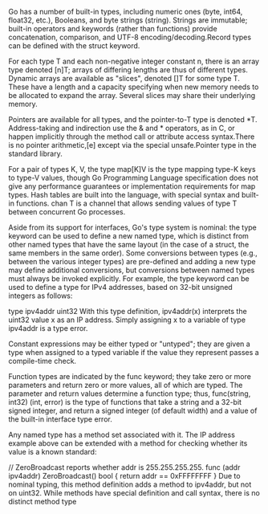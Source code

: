 Go has a number of built-in types, including numeric ones (byte, int64, float32, etc.), Booleans, and byte strings (string). Strings are immutable; built-in operators and keywords (rather than functions) provide concatenation, comparison, and UTF-8 encoding/decoding.Record types can be defined with the struct keyword.

For each type T and each non-negative integer constant n, there is an array type denoted [n]T; arrays of differing lengths are thus of different types. Dynamic arrays are available as "slices", denoted []T for some type T. These have a length and a capacity specifying when new memory needs to be allocated to expand the array. Several slices may share their underlying memory.

Pointers are available for all types, and the pointer-to-T type is denoted *T. Address-taking and indirection use the & and * operators, as in C, or happen implicitly through the method call or attribute access syntax.There is no pointer arithmetic,[e] except via the special unsafe.Pointer type in the standard library.

For a pair of types K, V, the type map[K]V is the type mapping type-K keys to type-V values, though Go Programming Language specification does not give any performance guarantees or implementation requirements for map types. Hash tables are built into the language, with special syntax and built-in functions. chan T is a channel that allows sending values of type T between concurrent Go processes.

Aside from its support for interfaces, Go's type system is nominal: the type keyword can be used to define a new named type, which is distinct from other named types that have the same layout (in the case of a struct, the same members in the same order). Some conversions between types (e.g., between the various integer types) are pre-defined and adding a new type may define additional conversions, but conversions between named types must always be invoked explicitly. For example, the type keyword can be used to define a type for IPv4 addresses, based on 32-bit unsigned integers as follows:

type ipv4addr uint32
With this type definition, ipv4addr(x) interprets the uint32 value x as an IP address. Simply assigning x to a variable of type ipv4addr is a type error.

Constant expressions may be either typed or "untyped"; they are given a type when assigned to a typed variable if the value they represent passes a compile-time check.

Function types are indicated by the func keyword; they take zero or more parameters and return zero or more values, all of which are typed. The parameter and return values determine a function type; thus, func(string, int32) (int, error) is the type of functions that take a string and a 32-bit signed integer, and return a signed integer (of default width) and a value of the built-in interface type error.

Any named type has a method set associated with it. The IP address example above can be extended with a method for checking whether its value is a known standard:

// ZeroBroadcast reports whether addr is 255.255.255.255.
func (addr ipv4addr) ZeroBroadcast() bool {
    return addr == 0xFFFFFFFF
}
Due to nominal typing, this method definition adds a method to ipv4addr, but not on uint32. While methods have special definition and call syntax, there is no distinct method type

